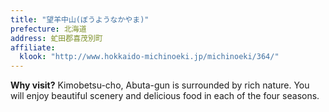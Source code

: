 ```yaml
---
title: "望羊中山(ぼうようなかやま)"
prefecture: 北海道
address: 虻田郡喜茂別町
affiliate:
  klook: "http://www.hokkaido-michinoeki.jp/michinoeki/364/"
---
```


**Why visit?** Kimobetsu-cho, Abuta-gun is surrounded by rich nature. You will enjoy beautiful scenery and delicious food in each of the four seasons.
